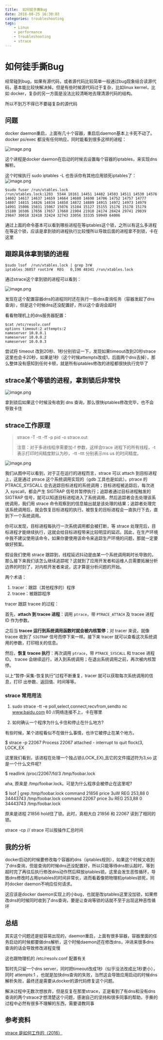 ```yaml
---
title:  如何徒手撕Bug
date: 2018-08-25 16:30:03
categories: troubleshooting
tags:
    - Linux
    - performance
    - troubleshooting
    - strace
---
```


# 如何徒手撕Bug

经常碰到bug，如果有源代码，或者源代码比较简单一般通过bug现象结合读源代码，基本能比较快解决掉。但是有些时候源代码过于复杂，比如linux kernel，比如 docker，复杂的另一方面是没法比较清晰地去理清源代码的结构。

所以不到万不得已不要碰复杂的源代码

## 问题

docker daemon重启，上面有几十个容器，重启后daemon基本上卡死不动了。 docker ps/exec 都没有任何响应，同时能看到很多这样的进程：

![image.png](/images/oss/ed7f275935b32c7fd5fef3e0caf2eb0c.png)


这个进程是docker daemon在启动的时候去设置每个容器的iptables，来实现dns解析。

这个时候执行 sudo iptables -L 也告诉你有其他应用锁死iptables了：
![image.png](/images/oss/901fd2057fb3b32ff79dc5a29c9cdd67.png)

    $sudo fuser /run/xtables.lock 
    /run/xtables.lock:1203  5544 10161 14451 14482 14503 14511 14530 14576 14602 14617 14637 14659 14664 14680 14698 14706 14752 14757 14777 14807 14815 14826 14834 14858 14872 14889 14915 14972 14973 14979 14991 15006 15031 15067 15076 15104 15127 15155 15176 15178 15179 15180 16506 17656 17657 17660 21904 21910 24174 28424 29741 29839 29847 30018 32418 32424 32743 33056 33335 59949 64006

通过上面的命令基本可以看到哪些进程在等iptables这个锁，之所以有这么多进程在等这个锁，应该是拿到锁的进程执行比较慢所以导致后面的进程拿不到锁，卡在这里

## 跟踪具体拿到锁的进程

    $sudo lsof  /run/xtables.lock | grep 3rW
    iptables 36057 root3rW  REG   0,190 48341 /run/xtables.lock

通过strace这个拿到锁的进程可以看到：

![image.png](/images/oss/27d266ab8fd492f009fb7047d9337518.png)

发现在这个配置容器dns的进程同时还在执行一些dns查询任务（容器发起了dns查询），但是这个时候dns还没配置好，所以这个查询会超时

看看物理机上的dns服务器配置：

    $cat /etc/resolv.conf   
    options timeout:2 attempts:2   
    nameserver 10.0.0.1  
    nameserver 10.0.0.2
    nameserver 10.0.0.3

尝试将 timeout 改到20秒、1秒分别验证一下，发现如果timeout改到20秒strace这里也会卡20秒，如果是1秒（这个时候attempts改成1，后面两个dns去掉），那么整体没有感知到任何卡顿，就是所有iptables修改的进程都很快执行完毕了

## strace某个等锁的进程，拿到锁后非常快

![image.png](/images/oss/25ab3e2385e08e8e23eeb1309d949839.png)

拿到锁后如果这个时候没有收到 dns 查询，那么很快iptables修改完毕，也不会导致卡住

## strace工作原理

> strace -T -tt -ff -p pid -o strace.out
>
> 注意：对于多进线程序需要加-f 参数，这样会trace 进程下的所有线程，-t 表示打印时间精度默认为秒，-tt -ttt 分别表示ms us 的时间精度。



![image.png](/images/oss/19c681e7393bda67ab0a4d8f62f1a853.png)

我们从图中可以看到，对于正在运行的进程而言，strace 可以 attach 到目标进程上，这是通过 ptrace 这个系统调用实现的（gdb 工具也是如此）。ptrace 的 PTRACE_SYSCALL 会去追踪目标进程的系统调用；目标进程被追踪后，每次进入 syscall，都会产生 SIGTRAP 信号并暂停执行；追踪者通过目标进程触发的 SIGTRAP 信号，就可以知道目标进程进入了系统调用，然后追踪者会去处理该系统调用，我们用 strace 命令观察到的信息输出就是该处理的结果；追踪者处理完该系统调用后，就会恢复目标进程的执行。被恢复的目标进程会一直执行下去，直到下一个系统调用。

你可以发现，目标进程每执行一次系统调用都会被打断，等 strace 处理完后，目标进程才能继续执行，这就会给目标进程带来比较明显的延迟。因此，在生产环境中我不建议使用该命令，如果你要使用该命令来追踪生产环境的问题，那就一定要做好预案。

假设我们使用 strace 跟踪到，线程延迟抖动是由某一个系统调用耗时长导致的，那么接下来我们该怎么继续追踪呢？这就到了应用开发者和运维人员需要拓展分析边界的时刻了，对内核开发者来说，这才算是分析问题的开始。

两个术语：

1. tracer：跟踪（其他程序的）程序
2. tracee：被跟踪程序

tracer 跟踪 tracee 的过程：

首先，**attach 到 tracee 进程**：调用 `ptrace`，带 `PTRACE_ATTACH` 及 tracee 进程 ID 作为参数。

之后当 **tracee 运行到系统调用函数时就会被内核暂停**；对 tracer 来说，就像 tracee 收到了 `SIGTRAP` 信号而停下来一样。接下来 tracer 就可以查看这次系统调 用的参数，打印相关的信息。

然后，**恢复 tracee 执行**：再次调用 `ptrace`，带 `PTRACE_SYSCALL` 和 tracee 进程 ID。 tracee 会继续运行，进入到系统调用；在退出系统调用之前，再次被内核暂停。

以上“暂停-采集-恢复执行”过程不断重复，tracer 就可以获取每次系统调用的信息，打印 出参数、返回值、时间等等。

### strace 常用用法

1) sudo strace -tt -e poll,select,connect,recvfrom,sendto nc www.baidu.com 80 //网络连接不上，卡在哪里

2) 如何确认一个程序为什么卡住和停止在什么地方?

有些时候，某个进程看似不在做什么事情，也许它被停止在某个地方。

$ strace -p 22067 Process 22067 attached - interrupt to quit flock(3, LOCK_EX

这里我们看到，该进程在处理一个独占锁(LOCK_EX),且它的文件描述符为3,so 这是一个什么文件呢?

$ readlink /proc/22067/fd/3 /tmp/foobar.lock

aha, 原来是 /tmp/foobar.lock。可是为什么程序会被停止在这里呢?

$ lsof | grep /tmp/foobar.lock command   21856       price    3uW     REG 253,88       0 34443743 /tmp/foobar.lock command   22067       price    3u      REG 253,88       0 34443743 /tmp/foobar.lock

原来是进程 21856 hold住了锁。此时，真相大白 21856 和 22067 读到了相同的锁。

 strace -cp  // strace  可以按操作汇总时间



## 我的分析

docker启动的时候要修改每个容器的dns（iptables规则），如果这个时候又收到了dns查询，但是查询的时候dns还没配置好，所以只能等待dns默认超时，等到超时完了再往后执行修改dns动作然后释放iptables锁。这里会发生恶性循环，导致dns修改时占用iptables的时间非常长，进而看着像把物理机iptables锁死，同时docker daemon不响应任何请求。

这应该是docker daemon实现上的小bug，也就是改iptables这里没加锁，如果修改dns的时候同时收到了dns查询，要是让查询等锁的话就不至于出现这种恶性循环

## 总结

其实这个问题还是挺容易出现的，daemon重启，上面有很多容器，容器里面的任务启动的时候都要做dns解析，这个时候daemon还在修改dns，冲进来很多dns查询的话会导致修改进程变慢

这也跟物理机的 /etc/resolv.conf 配置有关

暂时先只留一个dns server，同时把timeout改成1秒（似乎没法改成比1秒更小），同时 attempts:1 ，也就是加快dns查询的失败，当然这会导致应用启动的时候dns解析失败，最终还是需要从docker的源代码修复这个问题。

解决过程中无数次想放弃，但是反复在那里strace，正是看到了有dns和没有dns查询的两个strace才想清楚这个问题，感谢自己的坚持和很多同事的帮助，手撕的过程中必然有很多不理解的东西，需要请教同事



## 参考资料

[strace 是如何工作的（2016）](http://arthurchiao.art/blog/how-does-strace-work-zh/)